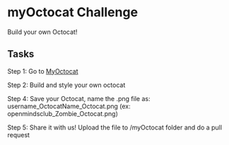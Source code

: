 # myOctocat Challenge
Build your own Octocat!

## Tasks
Step 1: Go to [MyOctocat](https://myoctocat.com/)

Step 2: Build and style your own octocat

Step 4: Save your Octocat, name the .png file as: username_OctocatName_Octocat.png (ex: openmindsclub_Zombie_Octocat.png)

Step 5: Share it with us! Upload the file to /myOctocat folder and do a pull request
